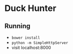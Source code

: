 Duck Hunter
============

## Running

* `bower install`
* `python -m SimpleHttpServer`
* visit localhost:8000
